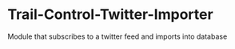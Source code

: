 # Trail-Control-Twitter-Importer
Module that subscribes to a twitter feed and imports into database

